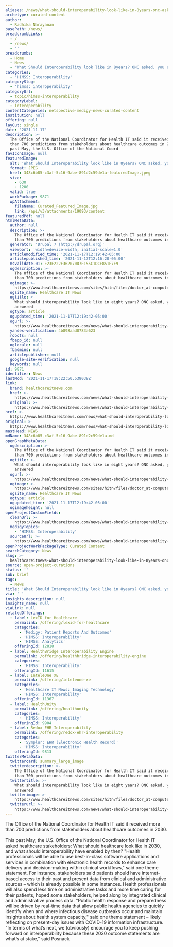 ```yaml
---
aliases: /news/what-should-interoperability-look-like-in-8years-onc-asked-you-answered
archetype: curated-content
author:
  - Radhika Narayanan
basePath: /news/
breadcrumbLinks:
  - /
  - /news/
  - ''
breadcrumbs:
  - Home
  - News
  - 'What Should Interoperability look like in 8years? ONC asked, you answered'
categories:
  - 'HIMSS: Interoperability'
categorySlug:
  - 'himss: interoperability'
categoryUrl:
  - topic/himss-interoperability
categoryLabel:
  - Interoperability
contentCategories: netspective-medigy-news-curated-content
institution: null
offering: null
layOut: single
date: '2021-11-17'
description: >-
  The Office of the National Coordinator for Health IT said it received more
  than 700 predictions from stakeholders about healthcare outcomes in 2030.This
  past May, the U.S. Office of the National Coord
favIconImage: null
featuredImage:
  alt: 'What Should Interoperability look like in 8years? ONC asked, you answered'
  format: JPEG
  href: 348c6b85-c3af-5c16-9abe-891d2c59de1a-featuredImage.jpeg
  size:
    - 630
    - 1200
  valid: true
  workPackage: 9871
  wpAttachment:
    fileName: Curated_Featured_Image.jpg
    link: /api/v3/attachments/19093/content
featuredPdf: null
htmlMetaData:
  author: null
  description: >-
    The Office of the National Coordinator for Health IT said it received more
    than 700 predictions from stakeholders about healthcare outcomes in 2030.
  generator: 'Drupal 7 (http://drupal.org)'
  viewport: 'width=device-width, initial-scale=1.0'
  articlemodified_time: '2021-11-17T12:19:42-05:00'
  articlepublished_time: '2021-11-17T12:16:20-05:00'
  msvalidate.01: E23E222F362070D7E155C1DCE851E7E9
  ogdescription: >-
    The Office of the National Coordinator for Health IT said it received more
    than 700 predictions from stakeholders about healthcare outcomes in 2030.
  ogimage: >-
    https://www.healthcareitnews.com/sites/hitn/files/doctor_at-computer_1200__getty.jpg
  ogsite_name: Healthcare IT News
  ogtitle: >-
    What should interoperability look like in eight years? ONC asked, you
    answered
  ogtype: article
  ogupdated_time: '2021-11-17T12:19:42-05:00'
  ogurl: >-
    https://www.healthcareitnews.com/news/what-should-interoperability-look-eight-years-onc-asked-you-answered
  yandex-verification: 4b898aad0783a623
  robots: null
  fbapp_id: null
  oglocale: null
  fbadmins: null
  articlepublisher: null
  google-site-verification: null
  keywords: null
id: 9871
identifier: News
lastMod: '2021-11-17T18:22:50.538038Z'
link:
  brand: healthcareitnews.com
  href: >-
    https://www.healthcareitnews.com/news/what-should-interoperability-look-eight-years-onc-asked-you-answered
  original: >-
    https://www.healthcareitnews.com/news/what-should-interoperability-look-eight-years-onc-asked-you-answered
href: >-
  https://www.healthcareitnews.com/news/what-should-interoperability-look-eight-years-onc-asked-you-answered
original: >-
  https://www.healthcareitnews.com/news/what-should-interoperability-look-eight-years-onc-asked-you-answered
mastHead: NEWS
mdName: 348c6b85-c3af-5c16-9abe-891d2c59de1a.md
openGraphMetaData:
  ogdescription: >-
    The Office of the National Coordinator for Health IT said it received more
    than 700 predictions from stakeholders about healthcare outcomes in 2030.
  ogtitle: >-
    What should interoperability look like in eight years? ONC asked, you
    answered
  ogurl: >-
    https://www.healthcareitnews.com/news/what-should-interoperability-look-eight-years-onc-asked-you-answered
  ogimage: >-
    https://www.healthcareitnews.com/sites/hitn/files/doctor_at-computer_1200__getty.jpg
  ogsite_name: Healthcare IT News
  ogtype: article
  ogupdated_time: '2021-11-17T12:19:42-05:00'
  ogimageheight: null
openProjectCustomFields:
  cleanUrl: >-
    https://www.healthcareitnews.com/news/what-should-interoperability-look-eight-years-onc-asked-you-answered
  medigyTopics:
    - 'HIMSS: Interoperability'
  sourceUrl: >-
    https://www.healthcareitnews.com/news/what-should-interoperability-look-eight-years-onc-asked-you-answered
openProjectWorkPackageType: Curated Content
searchCategory: News
slug: >-
  healthcareitnews-what-should-interoperability-look-like-in-8years-onc-asked-you-answered
source: open-project-curations
status: ''
sub: brief
tags:
  - News
title: 'What Should Interoperability look like in 8years? ONC asked, you answered'
via: ' '
insights_description: null
insights_name: null
viaLink: null
relatedOfferings:
  - label: LexID for Healthcare
    permalink: /offering/lexid-for-healthcare
    categories:
      - 'Medigy: Patient Reports And Outcomes'
      - 'HIMSS: Interoperability'
      - 'HIMSS: Analytics'
    offeringId: 12818
  - label: HealthBridge Interoperability Engine
    permalink: /offering/healthbridge-interoperability-engine
    categories:
      - 'HIMSS: Interoperability'
    offeringId: 11615
  - label: InteleOne XE
    permalink: /offering/inteleone-xe
    categories:
      - 'Healthcare IT News: Imaging Technology'
      - 'HIMSS: Interoperability'
    offeringId: 11367
  - label: HealthUnity
    permalink: /offering/healthunity
    categories:
      - 'HIMSS: Interoperability'
    offeringId: 9904
  - label: Redox EHR Interoperability
    permalink: /offering/redox-ehr-interoperability
    categories:
      - 'Symplur: EHR (Electronic Health Record)'
      - 'HIMSS: Interoperability'
    offeringId: 9813
twitterMetaData:
  twittercard: summary_large_image
  twitterdescription: >-
    The Office of the National Coordinator for Health IT said it received more
    than 700 predictions from stakeholders about healthcare outcomes in 2030.
  twittertitle: >-
    What should interoperability look like in eight years? ONC asked, you
    answered
  twitterimage: >-
    https://www.healthcareitnews.com/sites/hitn/files/doctor_at-computer_1200__getty.jpg
  twitterurl: >-
    https://www.healthcareitnews.com/news/what-should-interoperability-look-eight-years-onc-asked-you-answered
---
```

<p>The Office of the National Coordinator for Health IT said it received more than 700 predictions from stakeholders about healthcare outcomes in 2030.<br><br>This past May, the U.S. Office of the National Coordinator for Health IT asked healthcare stakeholders: What should healthcare look like in 2030, and what should interoperability have enabled by then?
"Health professionals will be able to use best-in-class software applications and services in combination with electronic health records to enhance care delivery and decision-making within clinical workflows," said one theme statement.
For instance, stakeholders said patients should have internet-based access to their past and present data from clinical and administrative sources – which is already possible in some instances.
Health professionals will also spend less time on administrative tasks and more time caring for their patients, hoped some stakeholders, helped along by integrated clinical and administrative process data.
"Public health response and preparedness will be driven by real-time data that allow public health agencies to quickly identify when and where infectious disease outbreaks occur and maintain insights about health system capacity," said one theme statement – likely reflecting on present-day issues with COVID-19 information infrastructure.
"In terms of what’s next, we (obviously) encourage you to keep pushing forward on interoperability because these 2030 outcome statements are what’s at stake," said Posnack</p>